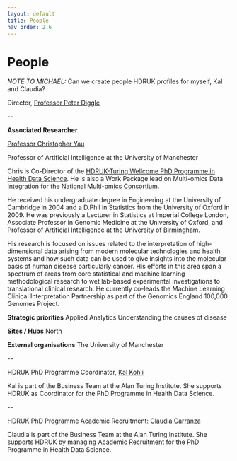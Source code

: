 ```yaml
---
layout: default
title: People
nav_order: 2.6
---
```


# People

*NOTE TO MICHAEL:* Can we create people HDRUK profiles for myself, Kal and Claudia?

Director, [Professor Peter Diggle](https://www.hdruk.ac.uk/people/peter-diggle/)

--

**Associated Researcher** 

[Professor Christopher Yau](https://www.turing.ac.uk/people/researchers/christopher-yau)

Professor of Artificial Intelligence at the University of Manchester

Chris is Co-Director of the [HDRUK-Turing Wellcome PhD Programme in Health Data Science](https://www.hdruk.ac.uk/become-a-health-data-scientist/phd-programme/). He is also a Work Package lead on Multi-omics Data Integration for the [National Multi-omics Consortium](https://www.hdruk.ac.uk/projects/a-national-multi-omics-consortium-to-inform-disease-aetiology-and-prediction/).

He received his undergraduate degree in Engineering at the University of Cambridge in 2004 and a D.Phil in Statistics from the University of Oxford in 2009. He was previously a Lecturer in Statistics at Imperial College London, Associate Professor in Genomic Medicine at the University of Oxford, and Professor of Artificial Intelligence at the University of Birmingham.

His research is focused on issues related to the interpretation of high-dimensional data arising from modern molecular technologies and health systems and how such data can be used to give insights into the molecular basis of human disease particularly cancer. His efforts in this area span a spectrum of areas from core statistical and machine learning methodological research to wet lab-based experimental investigations to translational clinical research. He currently co-leads the Machine Learning Clinical Interpretation Partnership as part of the Genomics England 100,000 Genomes Project.

**Strategic priorities**
Applied Analytics
Understanding the causes of disease

**Sites / Hubs**
North

**External organisations**
The University of Manchester

--

HDRUK PhD Programme Coordinator, [Kal Kohli](https://www.turing.ac.uk/people/business-team)

Kal is part of the Business Team at the Alan Turing Institute. She supports HDRUK as Coordinator for the PhD Programme in Health Data Science. 

--

HDRUK PhD Programme Academic Recruitment: [Claudia Carranza](https://www.turing.ac.uk/people/business-team)

Claudia is part of the Business Team at the Alan Turing Institute. She supports HDRUK by managing Academic Recruitment for the PhD Programme in Health Data Science.
